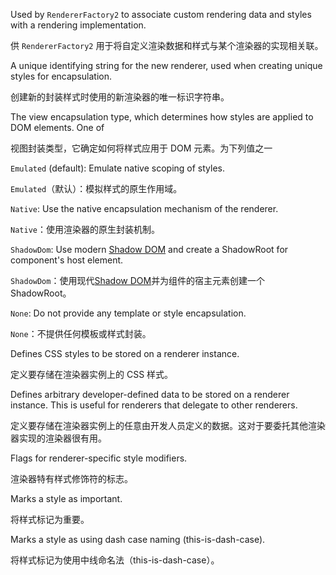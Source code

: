 Used by `RendererFactory2` to associate custom rendering data and styles
with a rendering implementation.

供 `RendererFactory2` 用于将自定义渲染数据和样式与某个渲染器的实现相关联。

A unique identifying string for the new renderer, used when creating
unique styles for encapsulation.

创建新的封装样式时使用的新渲染器的唯一标识字符串。

The view encapsulation type, which determines how styles are applied to
DOM elements. One of

视图封装类型，它确定如何将样式应用于 DOM 元素。为下列值之一

`Emulated` \(default\): Emulate native scoping of styles.

`Emulated`（默认）：模拟样式的原生作用域。

`Native`: Use the native encapsulation mechanism of the renderer.

`Native`：使用渲染器的原生封装机制。

`ShadowDom`: Use modern [Shadow
  DOM](https://w3c.github.io/webcomponents/spec/shadow/) and
  create a ShadowRoot for component's host element.

`ShadowDom`：使用现代[Shadow DOM](https://w3c.github.io/webcomponents/spec/shadow/)并为组件的宿主元素创建一个 ShadowRoot。

`None`: Do not provide any template or style encapsulation.

`None`：不提供任何模板或样式封装。

Defines CSS styles to be stored on a renderer instance.

定义要存储在渲染器实例上的 CSS 样式。

Defines arbitrary developer-defined data to be stored on a renderer instance.
This is useful for renderers that delegate to other renderers.

定义要存储在渲染器实例上的任意由开发人员定义的数据。这对于要委托其他渲染器实现的渲染器很有用。

Flags for renderer-specific style modifiers.

渲染器特有样式修饰符的标志。

Marks a style as important.

将样式标记为重要。

Marks a style as using dash case naming \(this-is-dash-case\).

将样式标记为使用中线命名法（this-is-dash-case）。